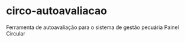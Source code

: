 # circo-autoavaliacao
Ferramenta de autoavaliação para o sistema de gestão pecuária Painel Circular
